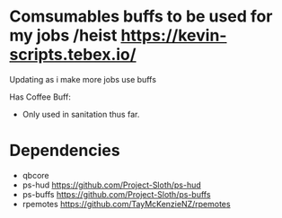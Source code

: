 # Comsumables buffs to be used for my jobs /heist  https://kevin-scripts.tebex.io/  

Updating as i make more jobs use buffs 

Has Coffee Buff:
- Only used in sanitation thus far.

# Dependencies

- qbcore
- ps-hud https://github.com/Project-Sloth/ps-hud
- ps-buffs https://github.com/Project-Sloth/ps-buffs
- rpemotes https://github.com/TayMcKenzieNZ/rpemotes
